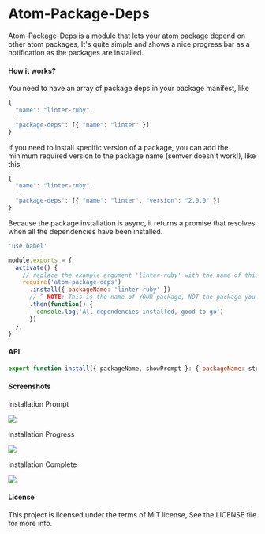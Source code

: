 # Atom-Package-Deps

Atom-Package-Deps is a module that lets your atom package depend on other atom packages, It's quite simple and shows a nice progress bar as a notification as the packages are installed.

#### How it works?

You need to have an array of package deps in your package manifest, like

```js
{
  "name": "linter-ruby",
  ...
  "package-deps": [{ "name": "linter" }]
}
```
If you need to install specific version of a package, you can add the minimum required version to the package name (semver doesn't work!), like this

```js
{
  "name": "linter-ruby",
  ...
  "package-deps": [{ "name": "linter", "version": "2.0.0" }]
}
```

Because the package installation is async, it returns a promise that resolves when all the dependencies have been installed.

```js
'use babel'

module.exports = {
  activate() {
    // replace the example argument 'linter-ruby' with the name of this Atom package
    require('atom-package-deps')
      .install({ packageName: 'linter-ruby' })
      // ^ NOTE: This is the name of YOUR package, NOT the package you want to install.
      .then(function() {
        console.log('All dependencies installed, good to go')
      })
  },
}
```

#### API

```js
export function install({ packageName, showPrompt }: { packageName: string; showPrompt?: boolean })
```

#### Screenshots

Installation Prompt

<img src="https://cloud.githubusercontent.com/assets/4278113/22874485/10df8086-f1e8-11e6-8270-9b9823ba07f3.png">

Installation Progress

<img src="https://cloud.githubusercontent.com/assets/4278113/22874527/59b37c22-f1e8-11e6-968e-dfa857db7664.png">

Installation Complete

<img src="https://cloud.githubusercontent.com/assets/4278113/22874504/32294a88-f1e8-11e6-8741-81e368bb1649.png">

#### License

This project is licensed under the terms of MIT license, See the LICENSE file for more info.
